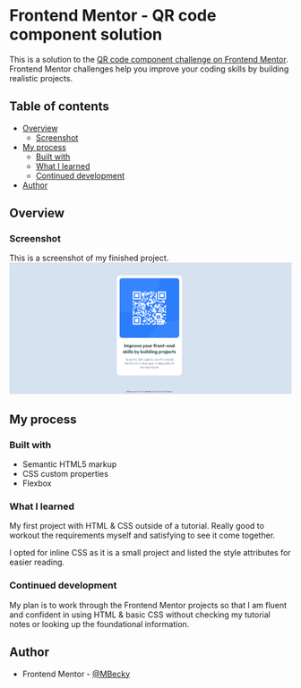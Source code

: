 # Frontend Mentor - QR code component solution

This is a solution to the [QR code component challenge on Frontend Mentor](https://www.frontendmentor.io/challenges/qr-code-component-iux_sIO_H). Frontend Mentor challenges help you improve your coding skills by building realistic projects. 

## Table of contents

- [Overview](#overview)
  - [Screenshot](#screenshot)
- [My process](#my-process)
  - [Built with](#built-with)
  - [What I learned](#what-i-learned)
  - [Continued development](#continued-development)
- [Author](#author)


## Overview

### Screenshot

This is a screenshot of my finished project.
![Screenshot of my solution](./my-solution-image.png)


## My process

### Built with

- Semantic HTML5 markup
- CSS custom properties
- Flexbox

### What I learned

My first project with HTML & CSS outside of a tutorial. Really good to workout the requirements myself and satisfying to see it come together.

I opted for inline CSS as it is a small project and listed the style attributes for easier reading.

### Continued development

My plan is to work through the Frontend Mentor projects so that I am fluent and confident in using HTML & basic CSS without checking my tutorial notes or looking up the foundational information. 

## Author

- Frontend Mentor - [@MBecky](https://www.frontendmentor.io/profile/MBecky)
